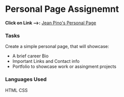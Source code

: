 # Personal Page Assignemnt
 
**Click on Link -->:** [Jean Pino's Personal Page](https://fender190.github.io/personal_site/ "Jean Pino, Data Analyst")

### Tasks
Create a simple personal page, that will showcase:
- A brief career Bio
- Important Links and Contact info
- Portfolio to showcase work or assingment projects

### Languages Used
HTML
CSS